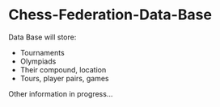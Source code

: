 # Chess-Federation-Data-Base
Data Base will store:
- Tournaments 
- Olympiads
- Their compound, location
- Tours, player pairs, games 

Other information in progress...
